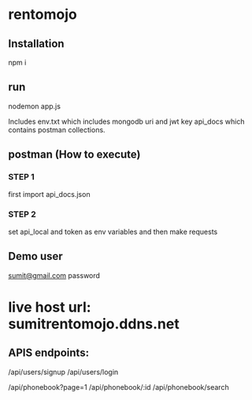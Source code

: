 # rentomojo

## Installation
npm i

## run
nodemon app.js

Includes env.txt which includes mongodb uri and jwt key 
api_docs which contains postman collections.

## postman (How to execute)

### STEP 1
first import api_docs.json

### STEP 2
set api_local and token as env variables and then make requests

## Demo user
sumit@gmail.com
password


# live host url: sumitrentomojo.ddns.net

##  APIS endpoints:
/api/users/signup
/api/users/login

/api/phonebook?page=1
/api/phonebook/:id
/api/phonebook/search
